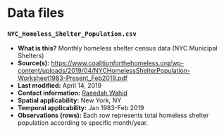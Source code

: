 # Data files

### `NYC_Homeless_Shelter_Population.csv`

* **What is this?** Monthly homeless shelter census data (NYC Municipal Shelters)
* **Source(s):** https://www.coalitionforthehomeless.org/wp-content/uploads/2019/04/NYCHomelessShelterPopulation-Worksheet1983-Present_Feb2019.pdf
* **Last modified:** April 14, 2019
* **Contact information:** [Raeedah Wahid](mailto:raeedah.wahid@columbiaspectator.com)
* **Spatial applicability:** New York, NY
* **Temporal applicability:** Jan 1983-Feb 2019
* **Observations (rows):** Each row represents total homeless shelter population according to specific month/year.
